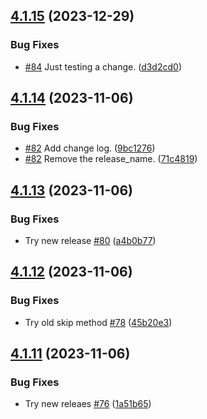## [4.1.15](https://github.com/polinchw/hello-github-webhook/compare/v4.1.14...v4.1.15) (2023-12-29)


### Bug Fixes

* [#84](https://github.com/polinchw/hello-github-webhook/issues/84) Just testing a change. ([d3d2cd0](https://github.com/polinchw/hello-github-webhook/commit/d3d2cd06ce60dc1825df8a77851208b42e9a7d99))



## [4.1.14](https://github.com/polinchw/hello-github-webhook/compare/v4.1.13...v4.1.14) (2023-11-06)


### Bug Fixes

* [#82](https://github.com/polinchw/hello-github-webhook/issues/82) Add change log. ([9bc1276](https://github.com/polinchw/hello-github-webhook/commit/9bc127675e0246004fe6be0c81eb7db27c36034a))
* [#82](https://github.com/polinchw/hello-github-webhook/issues/82) Remove the release_name. ([71c4819](https://github.com/polinchw/hello-github-webhook/commit/71c4819ba3be825c4eabd44c67ecd1aa56ef12a2))



## [4.1.13](https://github.com/polinchw/hello-github-webhook/compare/v4.1.12...v4.1.13) (2023-11-06)


### Bug Fixes

* Try new release [#80](https://github.com/polinchw/hello-github-webhook/issues/80) ([a4b0b77](https://github.com/polinchw/hello-github-webhook/commit/a4b0b773e306c5f8cd92b08ae8020d95916267ca))



## [4.1.12](https://github.com/polinchw/hello-github-webhook/compare/v4.1.11...v4.1.12) (2023-11-06)


### Bug Fixes

* Try old skip method [#78](https://github.com/polinchw/hello-github-webhook/issues/78) ([45b20e3](https://github.com/polinchw/hello-github-webhook/commit/45b20e3fc4d556da7fbcbf03e8227be530039545))



## [4.1.11](https://github.com/polinchw/hello-github-webhook/compare/v4.1.10...v4.1.11) (2023-11-06)


### Bug Fixes

* Try new releaes [#76](https://github.com/polinchw/hello-github-webhook/issues/76) ([1a51b65](https://github.com/polinchw/hello-github-webhook/commit/1a51b657192eb0c2c1ec244a8efeb5072fba9f0d))



